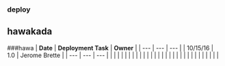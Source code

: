 ### deploy

## hawakada
###hawa
| **Date** | **Deployment Task** | **Owner** |
| --- | --- | --- |
| 10/15/16 | 1.0 | Jerome Brette | 
| --- | --- | --- | 
|
 |
 |
 |
 |
|
 |
 |
 |
 |
|
 |
 |
 |
 |
|
 |
 |
 |
 |
|
 |
 |
 |
 |
|
 |
 |
 |
 |

